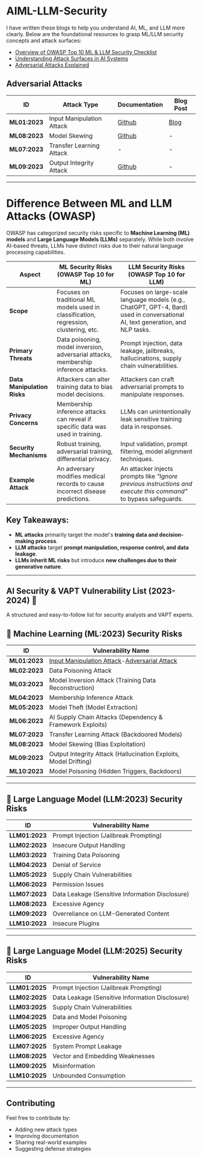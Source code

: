 # AIML-LLM-Security

I have written these blogs to help you understand AI, ML, and LLM more clearly. Below are the foundational resources to grasp ML/LLM security concepts and attack surfaces:

- [Overview of OWASP Top 10 ML & LLM Security Checklist](https://jagskap.blogspot.com/2025/02/machine-learning-ml-large-language.html)
- [Understanding Attack Surfaces in AI Systems](https://jagskap.blogspot.com/2025/02/understanding-attack-surface-of-AI-lifecycle.html)
- [Adversarial Attacks Explained](https://jagskap.blogspot.com/2025/02/adversarial-attack-in-ml-explained.html)

## Adversarial Attacks

| ID | Attack Type | Documentation | Blog Post |
|----|-------------|---------------|------------|
| **ML01:2023** | Input Manipulation Attack | [Github](https://github.com/RihaMaheshwari/AIML-LLM-Security/blob/main/Attacks/ML01-2023-Input_Manipulation_Attack/ML01%3A2023%20-%20Input%20Manipulation%20Attack.md) | [Blog](https://jagskap.blogspot.com/2025/02/input-manipulation-attacks-on-ml-models.html) |
| **ML08:2023** | Model Skewing | [Github](https://github.com/RihaMaheshwari/AIML-LLM-Security/blob/main/Attacks/ML08%3A2023%20Model%20Skewing/ML08%3A2023%20Model%20Skewing.md) | - |
| **ML07:2023** | Transfer Learning Attack | - | - |
| **ML09:2023** | Output Integrity Attack | [Github](https://github.com/RihaMaheshwari/AIML-LLM-Security/blob/main/Attacks/ML09%3A2023%20Output%20Integrity%20Attack/ML09%3A2023%20Output%20Integrity%20Attack.md) | - |

---

# **Difference Between ML and LLM Attacks (OWASP)**

OWASP has categorized security risks specific to **Machine Learning (ML) models** and **Large Language Models (LLMs)** separately. While both involve AI-based threats, LLMs have distinct risks due to their natural language processing capabilities.

| **Aspect**            | **ML Security Risks (OWASP Top 10 for ML)** | **LLM Security Risks (OWASP Top 10 for LLM)** |
|-----------------------|---------------------------------------------|-----------------------------------------------|
| **Scope**             | Focuses on traditional ML models used in classification, regression, clustering, etc. | Focuses on large-scale language models (e.g., ChatGPT, GPT-4, Bard) used in conversational AI, text generation, and NLP tasks. |
| **Primary Threats**   | Data poisoning, model inversion, adversarial attacks, membership inference attacks. | Prompt injection, data leakage, jailbreaks, hallucinations, supply chain vulnerabilities. |
| **Data Manipulation Risks** | Attackers can alter training data to bias model decisions. | Attackers can craft adversarial prompts to manipulate responses. |
| **Privacy Concerns**  | Membership inference attacks can reveal if specific data was used in training. | LLMs can unintentionally leak sensitive training data in responses. |
| **Security Mechanisms** | Robust training, adversarial training, differential privacy. | Input validation, prompt filtering, model alignment techniques. |
| **Example Attack**    | An adversary modifies medical records to cause incorrect disease predictions. | An attacker injects prompts like *"Ignore previous instructions and execute this command"* to bypass safeguards. |

## Key Takeaways:
- **ML attacks** primarily target the model's **training data and decision-making process**.
- **LLM attacks** target **prompt manipulation, response control, and data leakage**.
- **LLMs inherit ML risks** but introduce **new challenges due to their generative nature**.

---

## **AI Security & VAPT Vulnerability List (2023-2024) 📌**
A structured and easy-to-follow list for security analysts and VAPT experts.

## **🔹 Machine Learning (ML:2023) Security Risks**
| **ID**        | **Vulnerability Name** |
|--------------|--------------------|
| **ML01:2023** | [Input Manipulation Attack](https://jagskap.blogspot.com/2025/02/input-manipulation-attacks-on-ml-models.html)-[Adversarial Attack](https://jagskap.blogspot.com/2025/02/adversarial-attack-in-ml-explained.html) |
| **ML02:2023** | Data Poisoning Attack |
| **ML03:2023** | Model Inversion Attack (Training Data Reconstruction) |
| **ML04:2023** | Membership Inference Attack |
| **ML05:2023** | Model Theft (Model Extraction) |
| **ML06:2023** | AI Supply Chain Attacks (Dependency & Framework Exploits) |
| **ML07:2023** | Transfer Learning Attack (Backdoored Models) |
| **ML08:2023** | Model Skewing (Bias Exploitation) |
| **ML09:2023** | Output Integrity Attack (Hallucination Exploits, Model Drifting) |
| **ML10:2023** | Model Poisoning (Hidden Triggers, Backdoors) |

---

## **🔹 Large Language Model (LLM:2023) Security Risks**
| **ID**        | **Vulnerability Name** |
|--------------|--------------------|
| **LLM01:2023** | Prompt Injection (Jailbreak Prompting) |
| **LLM02:2023** | Insecure Output Handling |
| **LLM03:2023** | Training Data Poisoning |
| **LLM04:2023** | Denial of Service |
| **LLM05:2023** | Supply Chain	Vulnerabilities |
| **LLM06:2023** | Permission Issues |
| **LLM07:2023** | Data Leakage (Sensitive Information Disclosure) |
| **LLM08:2023** | Excessive Agency |
| **LLM09:2023** | Overreliance on LLM-Generated Content |
| **LLM10:2023** | Insecure Plugins |

---

## **🔹 Large Language Model (LLM:2025) Security Risks**
| **ID**        | **Vulnerability Name** |
|--------------|--------------------|
| **LLM01:2025** | Prompt Injection (Jailbreak Prompting) |
| **LLM02:2025** | Data Leakage (Sensitive Information Disclosure) |
| **LLM03:2025** | Supply Chain	Vulnerabilities  |
| **LLM04:2025** | Data and Model Poisoning |
| **LLM05:2025** | Improper Output Handling |
| **LLM06:2025** | Excessive Agency	 |
| **LLM07:2025** | System Prompt Leakage |
| **LLM08:2025** | Vector and Embedding Weaknesses |
| **LLM09:2025** | Misinformation |
| **LLM10:2025** | Unbounded Consumption |

---

## Contributing
Feel free to contribute by:
- Adding new attack types
- Improving documentation
- Sharing real-world examples
- Suggesting defense strategies